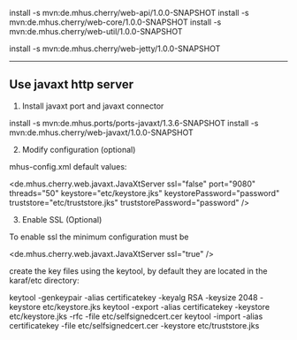 
install -s mvn:de.mhus.cherry/web-api/1.0.0-SNAPSHOT
install -s mvn:de.mhus.cherry/web-core/1.0.0-SNAPSHOT
install -s mvn:de.mhus.cherry/web-util/1.0.0-SNAPSHOT

install -s mvn:de.mhus.cherry/web-jetty/1.0.0-SNAPSHOT




--------------------------------------------
Use javaxt http server
--------------------------------------------

1) Install javaxt port and javaxt connector

install -s mvn:de.mhus.ports/ports-javaxt/1.3.6-SNAPSHOT
install -s mvn:de.mhus.cherry/web-javaxt/1.0.0-SNAPSHOT

2) Modify configuration (optional)

mhus-config.xml default values:

<de.mhus.cherry.web.javaxt.JavaXtServer
	ssl="false"
	port="9080"
	threads="50"
	keystore="etc/keystore.jks"
	keystorePassword="password"
	truststore="etc/truststore.jks"
	truststorePassword="password"
/>

3) Enable SSL (Optional)

To enable ssl the minimum configuration must be

<de.mhus.cherry.web.javaxt.JavaXtServer
	ssl="true"
/>

create the key files using the keytool, by default they are located in the karaf/etc directory:

keytool -genkeypair -alias certificatekey -keyalg RSA -keysize 2048 -keystore etc/keystore.jks
keytool -export -alias certificatekey -keystore etc/keystore.jks -rfc -file etc/selfsignedcert.cer
keytool -import -alias certificatekey -file etc/selfsignedcert.cer -keystore etc/truststore.jks


